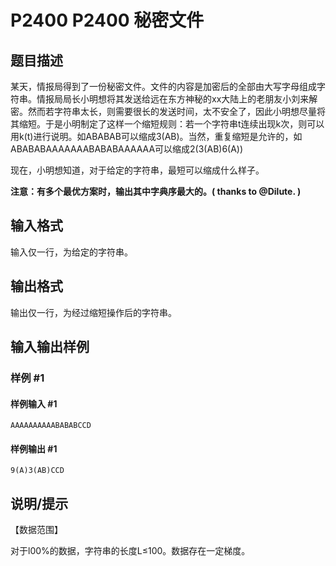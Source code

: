# P2400 P2400 秘密文件

## 题目描述

某天，情报局得到了一份秘密文件。文件的内容是加密后的全部由大写字母组成字符串。情报局局长小明想将其发送给远在东方神秘的xx大陆上的老朋友小刘来解密。然而若字符串太长，则需要很长的发送时间，太不安全了，因此小明想尽量将其缩短。于是小明制定了这样一个缩短规则：若一个字符串t连续出现k次，则可以用k(t)进行说明。如ABABAB可以缩成3(AB)。当然，重复缩短是允许的，如ABABABAAAAAAABABABAAAAAA可以缩成2(3(AB)6(A))

现在，小明想知道，对于给定的字符串，最短可以缩成什么样子。

**注意：有多个最优方案时，输出其中字典序最大的。( thanks to @Dilute. )**

## 输入格式

输入仅一行，为给定的字符串。


## 输出格式

输出仅一行，为经过缩短操作后的字符串。


## 输入输出样例

### 样例 #1

#### 样例输入 #1

```
AAAAAAAAAABABABCCD
```

#### 样例输出 #1

```
9(A)3(AB)CCD
```

## 说明/提示

【数据范围】

对于l00%的数据，字符串的长度L≤100。数据存在一定梯度。

